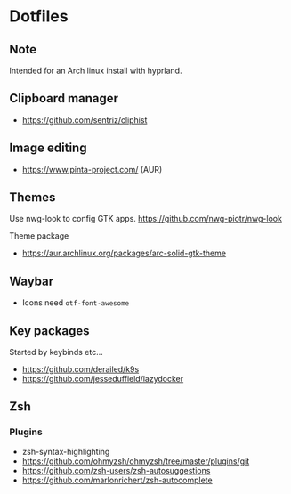 # Dotfiles

## Note
Intended for an Arch linux install with hyprland.



## Clipboard manager

- https://github.com/sentriz/cliphist 

## Image editing

- https://www.pinta-project.com/ (AUR)

## Themes

Use nwg-look to config GTK apps.
https://github.com/nwg-piotr/nwg-look

Theme package
- https://aur.archlinux.org/packages/arc-solid-gtk-theme

## Waybar

- Icons need `otf-font-awesome`


## Key packages
Started by keybinds etc...

- https://github.com/derailed/k9s
- https://github.com/jesseduffield/lazydocker


## Zsh

### Plugins

- zsh-syntax-highlighting
- https://github.com/ohmyzsh/ohmyzsh/tree/master/plugins/git
- https://github.com/zsh-users/zsh-autosuggestions
- https://github.com/marlonrichert/zsh-autocomplete


